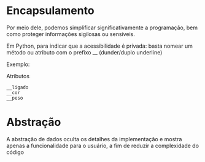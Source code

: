 # Encapsulamento
Por meio dele, podemos simplificar significativamente a programação, bem como proteger informações sigilosas ou sensíveis.

Em Python, para indicar que a acessibilidade é privada: basta nomear um método ou atributo com o prefixo __ (dunder/duplo underline)

Exemplo:

Atributos
```
__ligado
__cor
__peso
```


# Abstração
A abstração de dados oculta os detalhes da implementação e mostra apenas a funcionalidade para o usuário, a fim de reduzir a complexidade do código